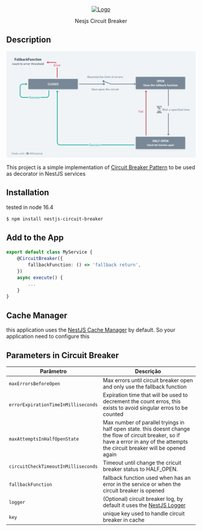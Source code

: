 <p align="center">
  <a href="http://nestjs.com/" target="blank"><img src="https://nestjs.com/img/logo-small.svg" width="200" alt="Logo" /></a>
</p>

[circleci-image]: https://img.shields.io/circleci/build/github/nestjs/nest/master?token=abc123def456
[circleci-url]: https://circleci.com/gh/nestjs/nest

  <p align="center">Nesjs Circuit Breaker </p>
    <p align="center">
</p>

## Description

<img src="dpr_circuit_breaker.png" width="720" alt="NestJs Circuit Breaker implementation" />

This project is a simple implementation of [Circuit Breaker Pattern](https://en.wikipedia.org/wiki/Circuit_breaker_design_pattern) to be used as decorator in NestJS services
## Installation
tested in node 16.4

```bash
$ npm install nestjs-circuit-breaker
```

## Add to the App

```ts
export default class MyService {
    @CircuitBreaker({
        fallbackFunction: () => 'fallback return',
    })
    async execute() {
        ...
    }
}
```

## Cache Manager
this application uses the [NestJS Cache Manager](https://docs.nestjs.com/techniques/logger) by default. So your application need to configure this

## Parameters in Circuit Breaker
| Parâmetro                               | Descrição                                                                                              |
|-----------------------------------------|--------------------------------------------------------------------------------------------------------|
| `maxErrorsBeforeOpen`                   | Max errors until circuit breaker open and only use the fallback function                                      |
| `errorExpirationTimeInMilliseconds`     | Expiration time that will be used to decrement the count erros, this exists to avoid singular erros to be counted    |
| `maxAttemptsInHalfOpenState`            | Max number of parallel tryings in half open state. this doesnt change the flow of circuit breaker, so if have a error in any of the attempts the circuit breaker will be opened again             |
| `circuitCheckTimeoutInMilliseconds`     | Timeout until change the cricuit breaker status to HALF_OPEN.             |
| `fallbackFunction`                      | fallback function used when has an error in the service or when the circuit breaker is opened             |
| `logger`                                | (Optional) circuit breaker log, by default it uses the [NestJS Logger](https://docs.nestjs.com/techniques/logger)                     |
| `key`                                   | unique key used to handle circuit breaker in cache|


